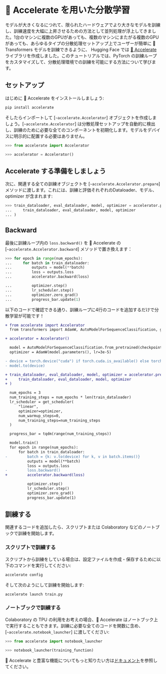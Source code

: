 <!--Copyright 2022 The HuggingFace Team. All rights reserved.

Licensed under the Apache License, Version 2.0 (the "License"); you may not use this file except in compliance with
the License. You may obtain a copy of the License at

http://www.apache.org/licenses/LICENSE-2.0

Unless required by applicable law or agreed to in writing, software distributed under the License is distributed on
an "AS IS" BASIS, WITHOUT WARRANTIES OR CONDITIONS OF ANY KIND, either express or implied. See the License for the
specific language governing permissions and limitations under the License.

⚠️ Note that this file is in Markdown but contain specific syntax for our doc-builder (similar to MDX) that may not be
rendered properly in your Markdown viewer.

-->

# 🤗 Accelerate を用いた分散学習

モデルが大きくなるにつれて、限られたハードウェアでより大きなモデルを訓練し、訓練速度を大幅に上昇させるための方法として並列処理が浮上してきました。1台のマシンに複数のGPUがあっても、複数のマシンにまたがる複数のGPUがあっても、あらゆるタイプの分散処理セットアップ上でユーザーが簡単に 🤗 Transformers モデルを訓練できるように、 Hugging Face では [🤗 Accelerate](https://hf-mirror.com/docs/accelerate) ライブラリを作成しました。このチュートリアルでは、PyTorch の訓練ループをカスタマイズして、分散処理環境での訓練を可能にする方法について学びます。

## セットアップ

はじめに 🤗 Accelerate をインストールしましょう:

```bash
pip install accelerate
```

そしたらインポートして [`~accelerate.Accelerator`] オブジェクトを作成しましょう。[`~accelerate.Accelerator`] は分散処理セットアップを自動的に検出し、訓練のために必要な全てのコンポーネントを初期化します。モデルをデバイスに明示的に配置する必要はありません。

```py
>>> from accelerate import Accelerator

>>> accelerator = Accelerator()
```

## Accelerate する準備をしましょう

次に、関連する全ての訓練オブジェクトを [`~accelerate.Accelerator.prepare`] メソッドに渡します。これには、訓練と評価それぞれのDataloader、モデル、optimizer が含まれます:

```py
>>> train_dataloader, eval_dataloader, model, optimizer = accelerator.prepare(
...     train_dataloader, eval_dataloader, model, optimizer
... )
```

## Backward

最後に訓練ループ内の `loss.backward()` を 🤗 Accelerate の [`~accelerate.Accelerator.backward`] メソッドで置き換えます：

```py
>>> for epoch in range(num_epochs):
...     for batch in train_dataloader:
...         outputs = model(**batch)
...         loss = outputs.loss
...         accelerator.backward(loss)

...         optimizer.step()
...         lr_scheduler.step()
...         optimizer.zero_grad()
...         progress_bar.update(1)
```

以下のコードで確認できる通り、訓練ループに4行のコードを追加するだけで分散学習が可能です！

```diff
+ from accelerate import Accelerator
  from transformers import AdamW, AutoModelForSequenceClassification, get_scheduler

+ accelerator = Accelerator()

  model = AutoModelForSequenceClassification.from_pretrained(checkpoint, num_labels=2)
  optimizer = AdamW(model.parameters(), lr=3e-5)

- device = torch.device("cuda") if torch.cuda.is_available() else torch.device("cpu")
- model.to(device)

+ train_dataloader, eval_dataloader, model, optimizer = accelerator.prepare(
+     train_dataloader, eval_dataloader, model, optimizer
+ )

  num_epochs = 3
  num_training_steps = num_epochs * len(train_dataloader)
  lr_scheduler = get_scheduler(
      "linear",
      optimizer=optimizer,
      num_warmup_steps=0,
      num_training_steps=num_training_steps
  )

  progress_bar = tqdm(range(num_training_steps))

  model.train()
  for epoch in range(num_epochs):
      for batch in train_dataloader:
-         batch = {k: v.to(device) for k, v in batch.items()}
          outputs = model(**batch)
          loss = outputs.loss
-         loss.backward()
+         accelerator.backward(loss)

          optimizer.step()
          lr_scheduler.step()
          optimizer.zero_grad()
          progress_bar.update(1)
```

## 訓練する

関連するコードを追加したら、スクリプトまたは Colaboratory などのノートブックで訓練を開始します。

### スクリプトで訓練する

スクリプトから訓練をしている場合は、設定ファイルを作成・保存するために以下のコマンドを実行してください:

```bash
accelerate config
```

そして次のようにして訓練を開始します:

```bash
accelerate launch train.py
```

### ノートブックで訓練する

Colaboratory の TPU の利用をお考えの場合、🤗 Accelerate はノートブック上で実行することもできます。訓練に必要な全てのコードを関数に含め、[`~accelerate.notebook_launcher`] に渡してください:

```py
>>> from accelerate import notebook_launcher

>>> notebook_launcher(training_function)
```

🤗 Accelerate と豊富な機能についてもっと知りたい方は[ドキュメント](https://hf-mirror.com/docs/accelerate)を参照してください。
